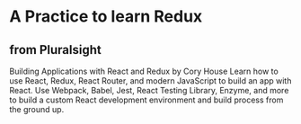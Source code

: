 # A Practice to learn Redux

## from Pluralsight

Building Applications with React and Redux
by Cory House
Learn how to use React, Redux, React Router, and modern JavaScript to build an app with React. Use Webpack, Babel, Jest, React Testing Library, Enzyme, and more to build a custom React development environment and build process from the ground up.
